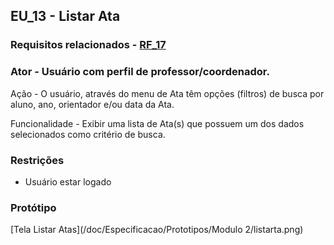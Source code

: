 ## EU_13 - Listar Ata
### Requisitos relacionados - [RF_17](https://docs.google.com/document/d/1d28Owm1nmruz_8M4QXSLYp9Sl0tYuE-yjZraxpLtjBU/edit#bookmark=kix.ten2u7rm29ew)

### Ator - Usuário com perfil de professor/coordenador.

Ação - O usuário, através do menu de Ata têm opções (filtros) de busca por aluno, ano, orientador e/ou data da Ata.

Funcionalidade - Exibir uma lista de Ata(s) que possuem um dos dados selecionados como critério de busca.

### Restrições
- Usuário estar logado

### Protótipo
[Tela Listar Atas](/doc/Especificacao/Prototipos/Modulo 2/listarta.png)

